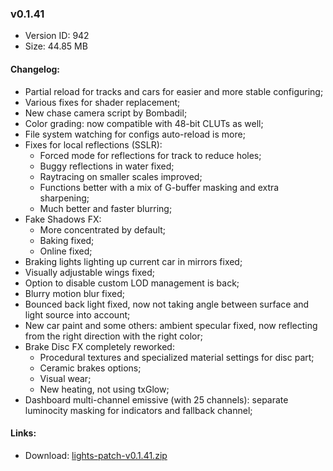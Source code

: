 ### v0.1.41

*   Version ID: 942
*   Size: 44.85 MB

#### Changelog:

*   Partial reload for tracks and cars for easier and more stable configuring;
*   Various fixes for shader replacement;
*   New chase camera script by Bombadil;
*   Color grading: now compatible with 48-bit CLUTs as well;
*   File system watching for configs auto-reload is more;
*   Fixes for local reflections (SSLR):
    *   Forced mode for reflections for track to reduce holes;
    *   Buggy reflections in water fixed;
    *   Raytracing on smaller scales improved;
    *   Functions better with a mix of G-buffer masking and extra sharpening;
    *   Much better and faster blurring;
*   Fake Shadows FX:
    *   More concentrated by default;
    *   Baking fixed;
    *   Online fixed;
*   Braking lights lighting up current car in mirrors fixed;
*   Visually adjustable wings fixed;
*   Option to disable custom LOD management is back;
*   Blurry motion blur fixed;
*   Bounced back light fixed, now not taking angle between surface and light source into account;
*   New car paint and some others: ambient specular fixed, now reflecting from the right direction with the right color;
*   Brake Disc FX completely reworked:
    *   Procedural textures and specialized material settings for disc part;
    *   Ceramic brakes options;
    *   Visual wear;
    *   New heating, not using txGlow;
*   Dashboard multi-channel emissive (with 25 channels): separate luminocity masking for indicators and fallback channel;

#### Links:

*   Download: [lights-patch-v0.1.41.zip](?get=0.1.41)
